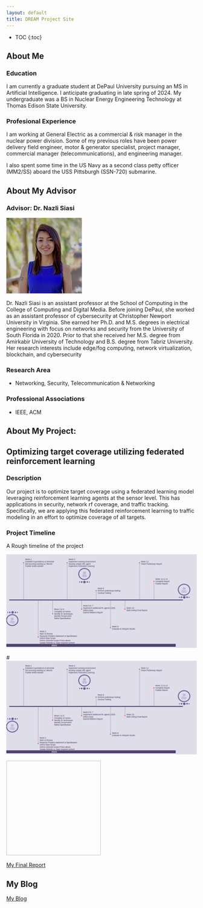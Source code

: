 ```yaml
---
layout: default
title: DREAM Project Site
---
```


* TOC
{:toc}

## About Me

### Education

I am currently a graduate student at DePaul University pursuing an MS in Artificial Intelligence. I anticipate graduating in late spring of 2024. My undergraduate was a BS in Nuclear Energy Engineering Technology at Thomas Edison State University. 

### Profesional Experience 

I am working at General Electric as a commercial & risk manager in the nuclear power division. Some of my previous roles have been power delivery field engineer, motor & generator specialist, project manager, commercial manager (telecommunications), and engineering manager.

I also spent some time in the US Navy as a second class petty officer (MM2/SS) aboard the USS Pittsburgh (SSN-720) submarine. 



## About My Advisor
### Advisor: Dr. Nazli Siasi
![advisor headshot](images/NS_headshot.jpg)

Dr. Nazli Siasi is an assistant professor at the School of Computing in the College of Computing and Digital Media. Before joining DePaul, she worked as an assistant professor of cybersecurity at Christopher Newport University in Virginia. She earned her Ph.D. and M.S. degrees in electrical engineering with focus on networks and security from the University of South Florida in 2020. Prior to that she received her M.S. degree from Amirkabir University of Technology and B.S. degree from Tabriz University. Her research interests include edge/fog computing, network virtualization, blockchain, and cybersecurity

### Research Area

  * Networking, Security, Telecommunication & Networking

### Professional Associations

  * IEEE, ACM

## About My Project:  

## Optimizing target coverage utilizing federated reinforcement learning

### Description
Our project is to optimize target coverage using a federated learning model leveraging reinforcement learning agents at the sensor level. This has applications in security, network rf coverage, and traffic tracking. Specifically, we are applying this federated reinforcement learning to traffic modeling in an effort to optimize coverage of all targets.


### Project Timeline

A Rough timeline of the project

![timeline of the project](images/Timeline3.png)

#![img|500x250](images/Timeline3.png)

<img width="250" height="250" scr='images/Timeline3.png'>

[My Final Report](files/finalreport.pdf)

## My Blog

[My Blog](blog.html)
